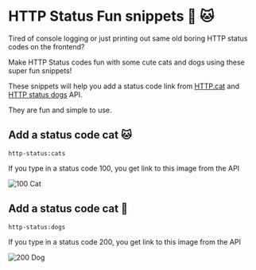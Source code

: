 # HTTP Status Fun snippets :dog: :cat:

Tired of console logging or just printing out same old boring HTTP status codes on the frontend?

Make HTTP Status codes fun with some cute cats and dogs using these super fun snippets!

These snippets will help you add a status code link from [HTTP.cat](https://http.cat) and [HTTP status dogs](https://httpstatusdogs.com) API.

They are fun and simple to use.

## Add a status code cat :cat:

`http-status:cats`

If you type in a status code 100, you get link to this image from the API

![100 Cat](https://http.cat/100)

## Add a status code cat :dog:

`http-status:dogs`

If you type in a status code 200, you get link to this image from the API

![200 Dog](https://httpstatusdogs.com/img/200.jpg)
